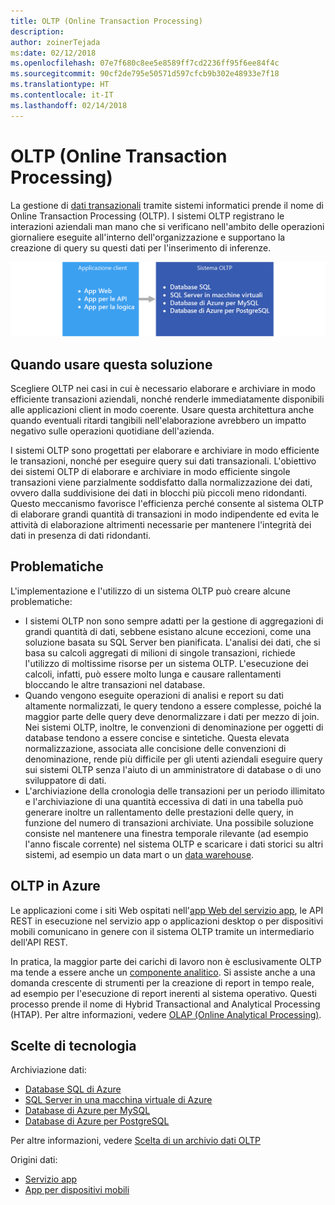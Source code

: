 ```yaml
---
title: OLTP (Online Transaction Processing)
description: 
author: zoinerTejada
ms:date: 02/12/2018
ms.openlocfilehash: 07e7f680c8ee5e8589ff7cd2236ff95f6ee84f4c
ms.sourcegitcommit: 90cf2de795e50571d597cfcb9b302e48933e7f18
ms.translationtype: HT
ms.contentlocale: it-IT
ms.lasthandoff: 02/14/2018
---
```

# <a name="online-transaction-processing-oltp"></a>OLTP (Online Transaction Processing)

La gestione di [dati transazionali](../concepts/transactional-data.md) tramite sistemi informatici prende il nome di Online Transaction Processing (OLTP). I sistemi OLTP registrano le interazioni aziendali man mano che si verificano nell'ambito delle operazioni giornaliere eseguite all'interno dell'organizzazione e supportano la creazione di query su questi dati per l'inserimento di inferenze.

![OLTP in Azure](./images/oltp-data-pipeline.png)

## <a name="when-to-use-this-solution"></a>Quando usare questa soluzione

Scegliere OLTP nei casi in cui è necessario elaborare e archiviare in modo efficiente transazioni aziendali, nonché renderle immediatamente disponibili alle applicazioni client in modo coerente. Usare questa architettura anche quando eventuali ritardi tangibili nell'elaborazione avrebbero un impatto negativo sulle operazioni quotidiane dell'azienda.

I sistemi OLTP sono progettati per elaborare e archiviare in modo efficiente le transazioni, nonché per eseguire query sui dati transazionali. L'obiettivo dei sistemi OLTP di elaborare e archiviare in modo efficiente singole transazioni viene parzialmente soddisfatto dalla normalizzazione dei dati, ovvero dalla suddivisione dei dati in blocchi più piccoli meno ridondanti. Questo meccanismo favorisce l'efficienza perché consente al sistema OLTP di elaborare grandi quantità di transazioni in modo indipendente ed evita le attività di elaborazione altrimenti necessarie per mantenere l'integrità dei dati in presenza di dati ridondanti.

## <a name="challenges"></a>Problematiche
L'implementazione e l'utilizzo di un sistema OLTP può creare alcune problematiche:

- I sistemi OLTP non sono sempre adatti per la gestione di aggregazioni di grandi quantità di dati, sebbene esistano alcune eccezioni, come una soluzione basata su SQL Server ben pianificata. L'analisi dei dati, che si basa su calcoli aggregati di milioni di singole transazioni, richiede l'utilizzo di moltissime risorse per un sistema OLTP. L'esecuzione dei calcoli, infatti, può essere molto lunga e causare rallentamenti bloccando le altre transazioni nel database.
- Quando vengono eseguite operazioni di analisi e report su dati altamente normalizzati, le query tendono a essere complesse, poiché la maggior parte delle query deve denormalizzare i dati per mezzo di join. Nei sistemi OLTP, inoltre, le convenzioni di denominazione per oggetti di database tendono a essere concise e sintetiche. Questa elevata normalizzazione, associata alle concisione delle convenzioni di denominazione, rende più difficile per gli utenti aziendali eseguire query sui sistemi OLTP senza l'aiuto di un amministratore di database o di uno sviluppatore di dati.
- L'archiviazione della cronologia delle transazioni per un periodo illimitato e l'archiviazione di una quantità eccessiva di dati in una tabella può generare inoltre un rallentamento delle prestazioni delle query, in funzione del numero di transazioni archiviate. Una possibile soluzione consiste nel mantenere una finestra temporale rilevante (ad esempio l'anno fiscale corrente) nel sistema OLTP e scaricare i dati storici su altri sistemi, ad esempio un data mart o un [data warehouse](../technology-choices/data-warehouses.md).

## <a name="oltp-in-azure"></a>OLTP in Azure

Le applicazioni come i siti Web ospitati nell'[app Web del servizio app](/azure/app-service/app-service-web-overview), le API REST in esecuzione nel servizio app o applicazioni desktop o per dispositivi mobili comunicano in genere con il sistema OLTP tramite un intermediario dell'API REST.

In pratica, la maggior parte dei carichi di lavoro non è esclusivamente OLTP ma tende a essere anche un [componente analitico](../scenarios/online-analytical-processing.md). Si assiste anche a una domanda crescente di strumenti per la creazione di report in tempo reale, ad esempio per l'esecuzione di report inerenti al sistema operativo. Questi processo prende il nome di Hybrid Transactional and Analytical Processing (HTAP). Per altre informazioni, vedere [OLAP (Online Analytical Processing)](../technology-choices/olap-data-stores.md).

## <a name="technology-choices"></a>Scelte di tecnologia

Archiviazione dati:

- [Database SQL di Azure](/azure/sql-database/)
- [SQL Server in una macchina virtuale di Azure](/azure/virtual-machines/windows/sql/virtual-machines-windows-sql-server-iaas-overview?toc=%2Fazure%2Fvirtual-machines%2Fwindows%2Ftoc.json)
- [Database di Azure per MySQL](/azure/mysql/)
- [Database di Azure per PostgreSQL](/azure/postgresql/)

Per altre informazioni, vedere [Scelta di un archivio dati OLTP](../technology-choices/oltp-data-stores.md)

Origini dati:

- [Servizio app](/azure/app-service/)
- [App per dispositivi mobili](/azure/app-service-mobile/)

